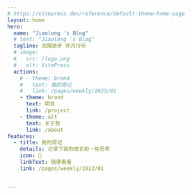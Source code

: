 ```yaml
---
# https://vitepress.dev/reference/default-theme-home-page
layout: home
hero:
  name: "Jiaolong 's Blog"
  # text: "Jiaolong 's Blog"
  tagline: 无限进步 伴月行乐
  # image:
  #   src: /logo.png
  #   alt: VitePress
  actions:
    # - theme: brand
    #   text: 我的周记
    #   link: /pages/weekly/2023/01
    - theme: brand
      text: 项目
      link: /project
    - theme: alt
      text: 关于我
      link: /about
features:
  - title: 我的周记
    details: 记录下我的成长和一些思考
    icon: 📃
    linkText: 随便看看
    link: /pages/weekly/2023/01


---
```


